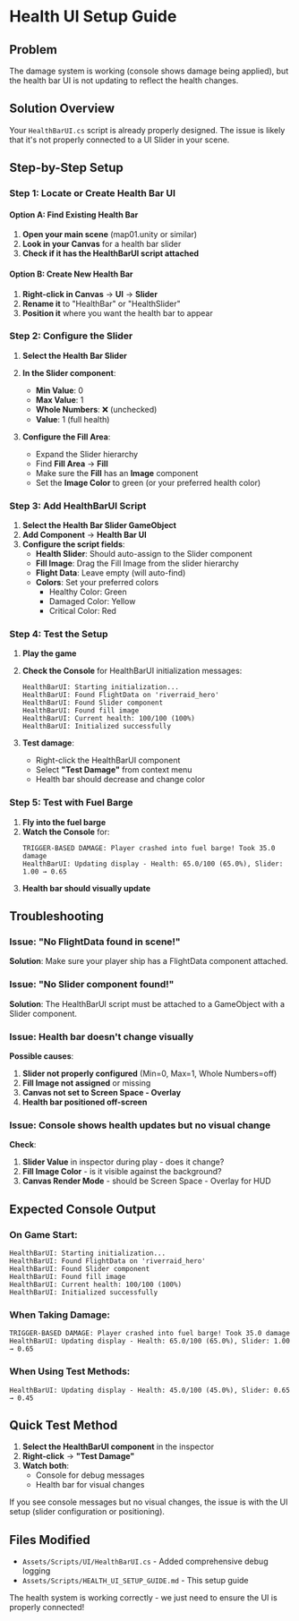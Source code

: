 # Health UI Setup Guide

## Problem
The damage system is working (console shows damage being applied), but the health bar UI is not updating to reflect the health changes.

## Solution Overview
Your `HealthBarUI.cs` script is already properly designed. The issue is likely that it's not properly connected to a UI Slider in your scene.

## Step-by-Step Setup

### Step 1: Locate or Create Health Bar UI

#### Option A: Find Existing Health Bar
1. **Open your main scene** (map01.unity or similar)
2. **Look in your Canvas** for a health bar slider
3. **Check if it has the HealthBarUI script attached**

#### Option B: Create New Health Bar
1. **Right-click in Canvas** → **UI** → **Slider**
2. **Rename it** to "HealthBar" or "HealthSlider"
3. **Position it** where you want the health bar to appear

### Step 2: Configure the Slider
1. **Select the Health Bar Slider**
2. **In the Slider component**:
   - **Min Value**: 0
   - **Max Value**: 1
   - **Whole Numbers**: ❌ (unchecked)
   - **Value**: 1 (full health)

3. **Configure the Fill Area**:
   - Expand the Slider hierarchy
   - Find **Fill Area** → **Fill**
   - Make sure the **Fill** has an **Image** component
   - Set the **Image Color** to green (or your preferred health color)

### Step 3: Add HealthBarUI Script
1. **Select the Health Bar Slider GameObject**
2. **Add Component** → **Health Bar UI**
3. **Configure the script fields**:
   - **Health Slider**: Should auto-assign to the Slider component
   - **Fill Image**: Drag the Fill Image from the slider hierarchy
   - **Flight Data**: Leave empty (will auto-find)
   - **Colors**: Set your preferred colors
     - Healthy Color: Green
     - Damaged Color: Yellow  
     - Critical Color: Red

### Step 4: Test the Setup
1. **Play the game**
2. **Check the Console** for HealthBarUI initialization messages:
   ```
   HealthBarUI: Starting initialization...
   HealthBarUI: Found FlightData on 'riverraid_hero'
   HealthBarUI: Found Slider component
   HealthBarUI: Found fill image
   HealthBarUI: Current health: 100/100 (100%)
   HealthBarUI: Initialized successfully
   ```

3. **Test damage**:
   - Right-click the HealthBarUI component
   - Select **"Test Damage"** from context menu
   - Health bar should decrease and change color

### Step 5: Test with Fuel Barge
1. **Fly into the fuel barge**
2. **Watch the Console** for:
   ```
   TRIGGER-BASED DAMAGE: Player crashed into fuel barge! Took 35.0 damage
   HealthBarUI: Updating display - Health: 65.0/100 (65.0%), Slider: 1.00 → 0.65
   ```
3. **Health bar should visually update**

## Troubleshooting

### Issue: "No FlightData found in scene!"
**Solution**: Make sure your player ship has a FlightData component attached.

### Issue: "No Slider component found!"
**Solution**: The HealthBarUI script must be attached to a GameObject with a Slider component.

### Issue: Health bar doesn't change visually
**Possible causes**:
1. **Slider not properly configured** (Min=0, Max=1, Whole Numbers=off)
2. **Fill Image not assigned** or missing
3. **Canvas not set to Screen Space - Overlay**
4. **Health bar positioned off-screen**

### Issue: Console shows health updates but no visual change
**Check**:
1. **Slider Value** in inspector during play - does it change?
2. **Fill Image Color** - is it visible against the background?
3. **Canvas Render Mode** - should be Screen Space - Overlay for HUD

## Expected Console Output

### On Game Start:
```
HealthBarUI: Starting initialization...
HealthBarUI: Found FlightData on 'riverraid_hero'
HealthBarUI: Found Slider component
HealthBarUI: Found fill image
HealthBarUI: Current health: 100/100 (100%)
HealthBarUI: Initialized successfully
```

### When Taking Damage:
```
TRIGGER-BASED DAMAGE: Player crashed into fuel barge! Took 35.0 damage
HealthBarUI: Updating display - Health: 65.0/100 (65.0%), Slider: 1.00 → 0.65
```

### When Using Test Methods:
```
HealthBarUI: Updating display - Health: 45.0/100 (45.0%), Slider: 0.65 → 0.45
```

## Quick Test Method
1. **Select the HealthBarUI component** in the inspector
2. **Right-click** → **"Test Damage"**
3. **Watch both**:
   - Console for debug messages
   - Health bar for visual changes

If you see console messages but no visual changes, the issue is with the UI setup (slider configuration or positioning).

## Files Modified
- `Assets/Scripts/UI/HealthBarUI.cs` - Added comprehensive debug logging
- `Assets/Scripts/HEALTH_UI_SETUP_GUIDE.md` - This setup guide

The health system is working correctly - we just need to ensure the UI is properly connected!
